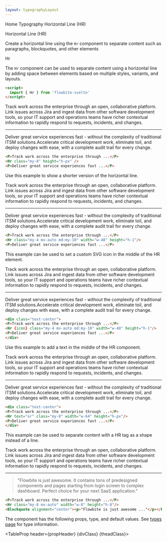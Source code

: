 ```yaml
---
layout: typographyLayout
---
```


<script>
	import { Htwo, ExampleDiv, GitHubSource, CompoDescription, TableProp, TableDefaultRow } from '../../utils'
	import { Hr, Heading, P, A, Blockquote, Breadcrumb, BreadcrumbItem } from '$lib';
	;
	
	import componentProps1 from '../../props/Hr.json'
  let items1 = componentProps1.props
	let propHeader = ['Name', 'Type', 'Default']
  let divClass='w-full relative overflow-x-auto shadow-md sm:rounded-lg py-4'
  let theadClass ='text-xs text-gray-700 uppercase bg-gray-50 dark:bg-gray-700 dark:text-white'

  let QuoteLeft = `<svg aria-hidden="true" class="w-10 h-10 text-gray-400 dark:text-gray-600" viewBox="0 0 24 27" fill="none" xmlns="http://www.w3.org/2000/svg"><path d="M14.017 18L14.017 10.609C14.017 4.905 17.748 1.039 23 0L23.995 2.151C21.563 3.068 20 5.789 20 8H24V18H14.017ZM0 18V10.609C0 4.905 3.748 1.038 9 0L9.996 2.151C7.563 3.068 6 5.789 6 8H9.983L9.983 18L0 18Z" fill="currentColor"/></svg>`
</script>

<Breadcrumb class="pb-8">
  <BreadcrumbItem href="/" home >Home</BreadcrumbItem>
  <BreadcrumbItem href="/typography/">Typography</BreadcrumbItem>
	<BreadcrumbItem>Horizontal Line (HR)</BreadcrumbItem>
</Breadcrumb>

<Heading class="w-full mb-2" tag="h1" customSize="text-3xl">Horizontal Line (HR)</Heading>

<CompoDescription>Create a horizontal line using the `Hr` component to separate content such as paragraphs, blockquotes, and other elements</CompoDescription>

<ExampleDiv>
  <GitHubSource href="typography/Hr.svelte">Hr</GitHubSource>
</ExampleDiv>

The `Hr` component can be used to separate content using a horizontal line by adding space between elements based on multiple styles, variants, and layouts.

<Htwo label="Setup" />

```html
<script>
  import { Hr } from 'flowbite-svelte'
</script>
```

<Htwo label="Default HR" />

<ExampleDiv>
<P>Track work across the enterprise through an open, collaborative platform. Link issues across Jira and ingest data from other software development tools, so your IT support and operations teams have richer contextual information to rapidly respond to requests, incidents, and changes.</P>
<Hr class="my-8" height="h-px" />
<P>Deliver great service experiences fast - without the complexity of traditional ITSM solutions.Accelerate critical development work, eliminate toil, and deploy changes with ease, with a complete audit trail for every change.</P>
</ExampleDiv>

```html
<P>Track work across the enterprise through ...</P>
<Hr class="my-8" height="h-px" />
<P>Deliver great service experiences fast ...</P>
```

<Htwo label="Trimmed" />

Use this example to show a shorter version of the horizontal line.

<ExampleDiv>
<P>Track work across the enterprise through an open, collaborative platform. Link issues across Jira and ingest data from other software development tools, so your IT support and operations teams have richer contextual information to rapidly respond to requests, incidents, and changes.</P>
<Hr class="my-4 mx-auto md:my-10" width="w-48" height="h-1"/>
<P>Deliver great service experiences fast - without the complexity of traditional ITSM solutions.Accelerate critical development work, eliminate toil, and deploy changes with ease, with a complete audit trail for every change.</P>
</ExampleDiv>

```html
<P>Track work across the enterprise through ...</P>
<Hr class="my-4 mx-auto md:my-10" width="w-48" height="h-1"/>
<P>Deliver great service experiences fast ...</P>
```

<Htwo label="Icon HR" />

This example can be used to set a custom SVG icon in the middle of the HR element.

<ExampleDiv>
<div class="text-center">
<P>Track work across the enterprise through an open, collaborative platform. Link issues across Jira and ingest data from other software development tools, so your IT support and operations teams have richer contextual information to rapidly respond to requests, incidents, and changes.</P>
<Hr icon={QuoteLeft} class="my-4 mx-auto md:my-10" />
<P>Deliver great service experiences fast - without the complexity of traditional ITSM solutions.Accelerate critical development work, eliminate toil, and deploy changes with ease, with a complete audit trail for every change.</P>
</div>
</ExampleDiv>

```html
<div class="text-center">
<P>Track work across the enterprise through ...</P>
<Hr {icon} class="my-4 mx-auto md:my-10" width="w-48" height="h-1"/>
<P>Deliver great service experiences fast ...</P>
</div>
```

<Htwo label="HR with text" />

Use this example to add a text in the middle of the HR component.

<ExampleDiv>
<div class="text-center">
<P>Track work across the enterprise through an open, collaborative platform. Link issues across Jira and ingest data from other software development tools, so your IT support and operations teams have richer contextual information to rapidly respond to requests, incidents, and changes.</P>
<Hr text="or" class="my-8" width="w-64" height="h-px"/>
<P>Deliver great service experiences fast - without the complexity of traditional ITSM solutions.Accelerate critical development work, eliminate toil, and deploy changes with ease, with a complete audit trail for every change.</P>
</div>
</ExampleDiv>

```html
<div class="text-center">
<P>Track work across the enterprise through ...</P>
<Hr text="or" class="my-8" width="w-64" height="h-px"/>
<P>Deliver great service experiences fast ...</P>
</div>
```

<Htwo label="HR shape" />

This example can be used to separate content with a HR tag as a shape instead of a line.

<ExampleDiv>
<P>Track work across the enterprise through an open, collaborative platform. Link issues across Jira and ingest data from other software development tools, so your IT support and operations teams have richer contextual information to rapidly respond to requests, incidents, and changes.</P>
<Hr class="my-8 mx-auto" width="w-8" height="h-8"/>
<Blockquote alignment="center"><p>"Flowbite is just awesome. It contains tons of predesigned components and pages starting from login screen to complex dashboard. Perfect choice for your next SaaS application."</p></Blockquote>
</ExampleDiv>

```html
<P>Track work across the enterprise through ...</P>
<Hr class="my-8 mx-auto" width="w-8" height="h-8"/>
<Blockquote alignment="center"><p>"Flowbite is just awesome ..."</p></Blockquote>
```

<Htwo label="Props" />

The component has the following props, type, and default values. See <A href="/pages/types">types page</A> for type information.

<TableProp header={propHeader} {divClass} {theadClass}>
  <TableDefaultRow items={items1} rowState='hover' />
</TableProp>
